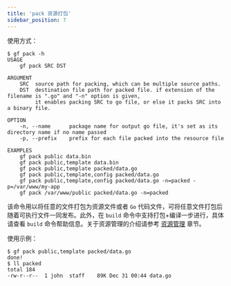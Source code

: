 ```yaml
---
title: 'pack 资源打包'
sidebar_position: 7
---
```


使用方式：

```
$ gf pack -h
USAGE
    gf pack SRC DST

ARGUMENT
    SRC  source path for packing, which can be multiple source paths.
    DST  destination file path for packed file. if extension of the filename is ".go" and "-n" option is given,
         it enables packing SRC to go file, or else it packs SRC into a binary file.

OPTION
    -n, --name      package name for output go file, it's set as its directory name if no name passed
    -p, --prefix    prefix for each file packed into the resource file

EXAMPLES
    gf pack public data.bin
    gf pack public,template data.bin
    gf pack public,template packed/data.go
    gf pack public,template,config packed/data.go
    gf pack public,template,config packed/data.go -n=packed -p=/var/www/my-app
    gf pack /var/www/public packed/data.go -n=packed
```

该命令用以将任意的文件打包为资源文件或者 `Go` 代码文件，可将任意文件打包后随着可执行文件一同发布。此外，在 `build` 命令中支持打包+编译一步进行，具体请查看 `build` 命令帮助信息。关于资源管理的介绍请参考 [资源管理](output/goframe-v1.15-md/核心组件/资源管理) 章节。

使用示例：

```
$ gf pack public,template packed/data.go
done!
$ ll packed
total 184
-rw-r--r--  1 john  staff    89K Dec 31 00:44 data.go
```